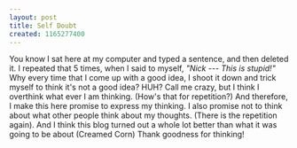 ```yaml
---
layout: post
title: Self Doubt
created: 1165277400
---
```

<p>You know I sat here at my computer and typed a sentence, and then deleted it. I repeated that 5 times, when I said to myself, <span style="font-style: italic;">&quot;Nick --- This is stupid!&quot;</span> Why every time that I come up with a good idea, I shoot it down and trick myself to think it&#39;s not a good idea? HUH? Call me crazy, but I think I overthink what ever I am thinking. (How&#39;s that for repetition?) And therefore, I make this here promise to express my thinking. I also promise not to think about what other people think about my thoughts. (There is the repetition again). And I think this blog turned out a whole lot better than what it was going to be about (Creamed Corn) Thank goodness for thinking!</p>
